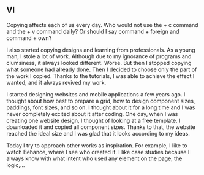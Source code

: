 ## VI

Copying affects each of us every day. Who would not use the + c command and the + v command daily? Or should I say command + foreign and command + own?

I also started copying designs and learning from professionals. As a young man, I stole a lot of work. Although due to my ignorance of programs and clumsiness, it always looked different. Worse. But then I stopped copying what someone had already done. Then I decided to choose only the part of the work I copied. Thanks to the tutorials, I was able to achieve the effect I wanted, and it always revived my work.

I started designing websites and mobile applications a few years ago. I thought about how best to prepare a grid, how to design component sizes, paddings, font sizes, and so on. I thought about it for a long time and I was never completely excited about it after coding. One day, when I was creating one website design, I thought of looking at a free template. I downloaded it and copied all component sizes. Thanks to that, the website reached the ideal size and I was glad that it looks according to my ideas.

Today I try to approach other works as inspiration. For example, I like to watch Behance, where I see who created it. I like case studies because I always know with what intent who used any element on the page, the logic,…
